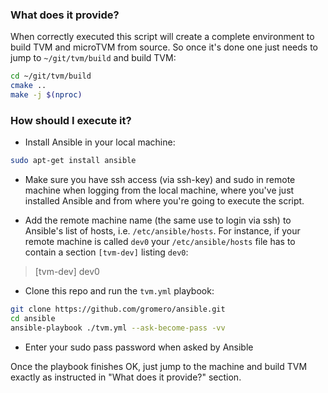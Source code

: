 ### What does it provide?

When correctly executed this script will create a complete environment to build
TVM and microTVM from source. So once it's done one just needs to jump to
`~/git/tvm/build` and build TVM:

```sh
cd ~/git/tvm/build
cmake ..
make -j $(nproc)
```

### How should I execute it?

- Install Ansible in your local machine:

```sh
sudo apt-get install ansible
```

- Make sure you have ssh access (via ssh-key) and sudo in remote machine when
logging from the local machine, where you've just installed Ansible and from
where you're going to execute the script.

- Add the remote machine name (the same use to login via ssh) to Ansible's list
of hosts, i.e. `/etc/ansible/hosts`. For instance, if your remote machine is
called `dev0` your `/etc/ansible/hosts` file has to contain a section
`[tvm-dev]` listing `dev0`:

> [tvm-dev]
> dev0

- Clone this repo and run the `tvm.yml` playbook:

```sh
git clone https://github.com/gromero/ansible.git
cd ansible
ansible-playbook ./tvm.yml --ask-become-pass -vv
```

- Enter your sudo pass password when asked by Ansible

Once the playbook finishes OK, just jump to the machine and build TVM exactly
as instructed in "What does it provide?" section.
